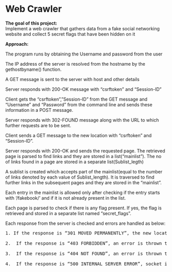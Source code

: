 <H1>Web Crawler</H1>

**The goal of this project:**
<br>Implement a web crawler that gathers data from a fake social networking website and collect 5 secret flags that have been hidden on it

**Approach:**

The program runs by obtaining the Username and password from the user

The IP address of the server is resolved from the hostname by the 
   gethostbyname() function.

A GET message is sent to the server with host and other details

Server responds with 200-OK message with “csrftoken” and “Session-ID”

Client gets the “csrftoken”,”Session-ID” from the GET message and “Username” and “Password” from the command line and sends these information in a POST message.

Server responds with 302-FOUND message along with the URL to which further requests are to be sent. 

Client sends a GET message to the new location with “csrftoken” and “Session-ID”.

Server responds with 200-OK and sends the requested page. The retrieved page is parsed to find links and they are stored in a list(“mainlist”). The no of links found in a page are stored in a separate list(Sublist_legth)

A sublist is created which accepts part of the mainlist(equal to the number of links denoted by each value of Sublist_length). It is traversed to find further links in the subsequent pages and they are stored in the “mainlist”.

Each entry in the mainlist is allowed only after checking if the entry starts with ‘/fakebook/’ and if it is not already present in the list.

Each page is parsed to check if there is any flag present. If yes, the flag is retrieved and stored in a separate list named “secret_flags”.

Each response from the server is checked and errors are handled as below:

<pre>1.	If the response is “301 MOVED PERMANENTLY”, the new location is retrieved and the request is redirected.

2.	If the response is “403 FORBIDDEN”, an error is thrown to the user and connection is terminated.

3.	If the response is “404 NOT FOUND”, an error is thrown to the user and connection is terminated.

4.	If the response is “500 INTERNAL SERVER ERROR”, socket is re-established and the request is sent again. </pre>
